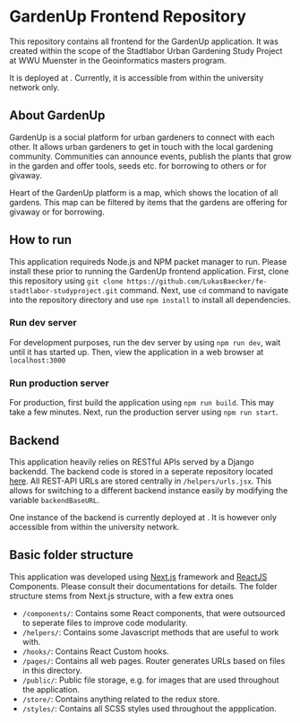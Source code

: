 # GardenUp Frontend Repository

This repository contains all frontend for the GardenUp application.
It was created within the scope of the Stadtlabor Urban Gardening Study Project at WWU Muenster
in the Geoinformatics masters program.

It is deployed at [](http://giv-project15.uni-muenster.de:3000).
Currently, it is accessible from within the university network only.

## About GardenUp

GardenUp is a social platform for urban gardeners to connect with each other.
It allows urban gardeners to get in touch with the local gardening community.
Communities can announce events, publish the plants that grow in the garden
and offer tools, seeds etc. for borrowing to others or for givaway.

Heart of the GardenUp platform is a map, which shows the location of all gardens.
This map can be filtered by items that the gardens are offering for givaway or for borrowing.

## How to run

This application requireds Node.js and NPM packet manager to run.
Please install these prior to running the GardenUp frontend application.
First, clone this repository using `git clone https://github.com/LukasBaecker/fe-stadtlabor-studyproject.git` command.
Next, use `cd` command to navigate into the repository directory and use `npm install` to install all dependencies.

### Run dev server

For development purposes, run the dev server by using `npm run dev`, wait until it has started up.
Then, view the application in a web browser at `localhost:3000`

### Run production server

For production, first build the application using `npm run build`. This may take a few minutes.
Next, run the production server using `npm run start`.

## Backend

This application heavily relies on RESTful APIs served by a Django backendd.
The backend code is stored in a seperate repository located [here](https://github.com/LukasBaecker/be-stadtlabor).
All REST-API URLs are stored centrally in `/helpers/urls.jsx`. This allows for switching
to a different backend instance easily by modifying the variable `backendBaseURL`.

One instance of the backend is currently deployed at [](http://giv-project15.uni-muenster.de:8000).
It is however only accessible from within the university network.

## Basic folder structure

This application was developed using [Next.js](https://nextjs.org/) framework and [ReactJS](https://reactjs.org/) Components.
Please consult their documentations for details.
The folder structure stems from Next.js structure, with a few extra ones

- `/components/`: Contains some React components, that were outsourced to seperate files to improve code modularity.
- `/helpers/`: Contains some Javascript methods that are useful to work with.
- `/hooks/`: Contains React Custom hooks.
- `/pages/`: Contains all web pages. Router generates URLs based on files in this directory.
- `/public/`: Public file storage, e.g. for images that are used throughout the application.
- `/store/`: Contains anything related to the redux store.
- `/styles/`: Contains all SCSS styles used throughout the appplication.
